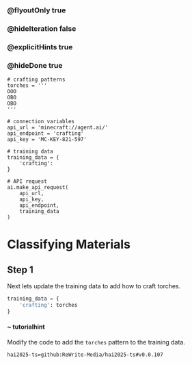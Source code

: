 ### @flyoutOnly true
### @hideIteration false
### @explicitHints true
### @hideDone true

```python-template
# crafting patterns
torches = '''
OOO
OBO
OBO
'''
 
# connection variables
api_url = 'minecraft://agent.ai/'
api_endpoint = 'crafting'
api_key = 'MC-KEY-821-597'
 
# training data
training_data = {
    'crafting': 
}
 
# API request
ai.make_api_request(
    api_url,
    api_key,
    api_endpoint,
    training_data
)
```

# Classifying Materials

## Step 1
Next lets update the training data to add how to craft torches.

```python
training_data = {
    'crafting': torches
}
```
#### ~ tutorialhint 
Modify the code to add the `torches` pattern to the training data.


```package
hai2025-ts=github:ReWrite-Media/hai2025-ts#v0.0.107
```
